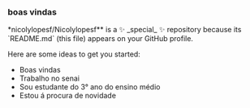 ### boas vindas 

<!--
**nicolylopesf/Nicolylopesf** is a ✨ _special_ ✨ repository because its `README.md` (this file) appears on your GitHub profile.

Here are some ideas to get you started:

- 🔭 I’m currently working on ...
- 🌱 I’m currently learning ...
- 👯 I’m looking to collaborate on ...
- 🤔 I’m looking for help with ...
- 💬 Ask me about ...
- 📫 How to reach me: ...
- 😄 Pronouns: ...
- ⚡ Fun fact: ...
-->*nicolylopesf/Nicolylopesf** is a ✨ _special_ ✨ repository because its `README.md` (this file) appears on your GitHub profile.

Here are some ideas to get you started:

- Boas vindas
- Trabalho no senai
- Sou estudante do 3° ano do ensino médio
- Estou á procura de novidade 
